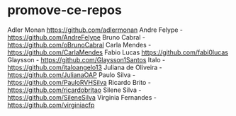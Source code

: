 # promove-ce-repos

Adler Monan https://github.com/adlermonan
Andre Felype - https://github.com/AndreFelype
Bruno Cabral - https://github.com/oBrunoCabral
Carla Mendes - https://github.com/CarlaMendes
Fabio Lucas https://github.com/fabi0lucas
Glaysson - https://github.com/Glaysson1Santos
Italo - https://github.com/italoangelo13
Juliana de Oliveira - https://github.com/JulianaOAP
Paulo Silva - https://github.com/PauloRVHSilva
Ricardo Brito - https://github.com/ricardobritao
Silene Silva - https://github.com/SileneSilva
Virginia Fernandes - https://github.com/virginiacfp

